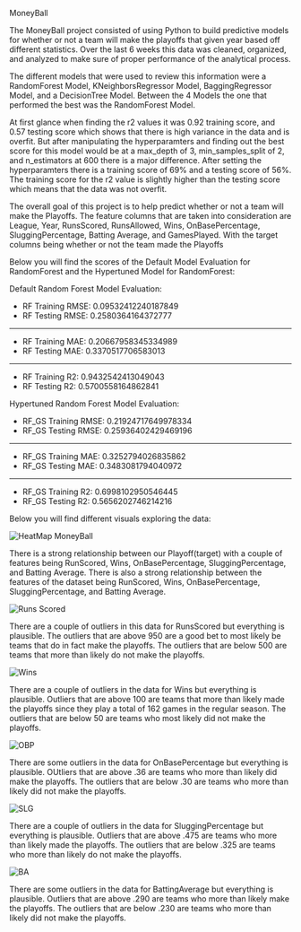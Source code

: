MoneyBall

The MoneyBall project consisted of using Python to build predictive models for whether or not a team will make the playoffs that given year based off different statistics. Over the last 6 weeks this data was cleaned, organized, and analyzed to make sure of proper performance of the analytical process.

The different models that were used to review this information were a RandomForest Model, KNeighborsRegressor Model, BaggingRegressor Model, and a DecisionTree Model. Between the 4 Models the one that performed the best was the RandomForest Model. 

At first glance when finding the r2 values it was 0.92 training score, and 0.57 testing score which shows that there is high variance in the data and is overfit. But after manipulating the hyperparamters and finding out the best score for this model would be at a max_depth of 3, min_samples_split of 2, and n_estimators at 600 there is a major difference. After setting the hyperparamters there is a training score of 69% and a testing score of 56%. The training score for the r2 value is slightly higher than the testing score which means that the data was not overfit.

The overall goal of this project is to help predict whether or not a team will make the Playoffs. The feature columns that are taken into consideration are League, Year, RunsScored, RunsAllowed, Wins, OnBasePercentage, SluggingPercentage, Batting Average, and GamesPlayed. With the target columns being whether or not the team made the Playoffs


Below you will find the scores of the Default Model Evaluation for RandomForest and the Hypertuned Model for RandomForest:

Default Random Forest Model Evaluation:

- RF Training RMSE: 0.09532412240187849
- RF Testing RMSE: 0.2580364164372777
------
- RF Training MAE: 0.20667958345334989
- RF Testing MAE: 0.3370517706583013
------
- RF Training R2: 0.9432542413049043
- RF Testing R2: 0.5700558164862841



Hypertuned Random Forest Model Evaluation:

- RF_GS Training RMSE: 0.21924717649978334
- RF_GS Testing RMSE: 0.25936402429469196
------
- RF_GS Training MAE: 0.3252794026835862
- RF_GS Testing MAE: 0.3483081794040972
------
- RF_GS Training R2: 0.6998102950546445
- RF_GS Testing R2: 0.5656202746214216




Below you will find different visuals exploring the data:


![HeatMap MoneyBall](https://user-images.githubusercontent.com/97055926/160735407-02a13ae3-3313-431d-b08a-b4a56341d6ba.png)


There is a strong relationship between our Playoff(target) with a couple of features being RunScored, Wins, OnBasePercentage, SluggingPercentage, and Batting Average.
There is also a strong relationship between the features of the dataset being RunScored, Wins, OnBasePercentage, SluggingPercentage, and Batting Average.


![Runs Scored](https://user-images.githubusercontent.com/97055926/160735636-5ee65c0e-dc8b-42b9-b830-101a0eefb0d9.png)


There are a couple of outliers in this data for RunsScored but everything is plausible. The outliers that are above 950 are a good bet to most likely be teams that do in fact make the playoffs. The outliers that are below 500 are teams that more than likely do not make the playoffs.


![Wins](https://user-images.githubusercontent.com/97055926/160735669-1131aa4e-e39d-49b1-b415-0db83691ef7a.png)


There are a couple of outliers in the data for Wins but everything is plausible. Outliers that are above 100 are teams that more than likely made the playoffs since they play a total of 162 games in the regular season. The outliers that are below 50 are teams who most likely did not make the playoffs. 


![OBP](https://user-images.githubusercontent.com/97055926/160735691-a758641d-bfd6-40dc-9168-14dd406ce6e9.png)

There are some outliers in the data for OnBasePercentage but everything is plausible. OUtliers that are above .36 are teams who more than likely did make the playoffs. The outliers that are below .30 are teams who more than likely did not make the playoffs.


![SLG](https://user-images.githubusercontent.com/97055926/160735228-f9902adc-d0b7-453c-8475-ec6346fb553a.png)


There are a couple of outliers in the data for SluggingPercentage but everything is plausible. Outliers that are above .475 are teams who more than likely made the playoffs. The outliers that are below .325 are teams who more than likely do not make the playoffs. 


![BA](https://user-images.githubusercontent.com/97055926/160735731-4b5de40e-63e9-40e3-80eb-421ab4100887.png)

There are some outliers in the data for BattingAverage but everything is plausible. Outliers that are above .290 are teams who more than likely make the playoffs. The outliers that are below .230 are teams who more than likely did not make the playoffs.
